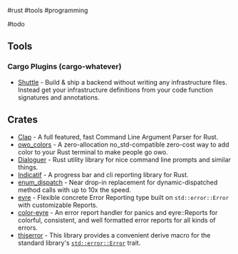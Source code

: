 #rust #tools #programming

#todo

## Tools

### Cargo Plugins (cargo-whatever)

- [Shuttle](https://www.shuttle.rs/) - Build & ship a backend without writing any infrastructure files. Instead get your infrastructure definitions from your code function signatures and annotations.

## Crates

- [Clap](https://crates.io/crates/clap) - A full featured, fast Command Line Argument Parser for Rust.
- [owo_colors](https://crates.io/crates/owo-colors) - A zero-allocation no_std-compatible zero-cost way to add color to your Rust terminal to make people go owo.
- [Dialoguer](https://crates.io/crates/dialoguer) - Rust utility library for nice command line prompts and similar things.
- [Indicatif](https://crates.io/crates/indicatif) - A progress bar and cli reporting library for Rust.
- [enum_dispatch](https://crates.io/crates/enum_dispatch) - Near drop-in replacement for dynamic-dispatched method calls with up to 10x the speed.
- [eyre](https://crates.io/crates/eyre) - Flexible concrete Error Reporting type built on `std::error::Error` with customizable Reports.
- [color-eyre](https://crates.io/crates/color-eyre/0.6.2/dependencies) - An error report handler for panics and eyre::Reports for colorful, consistent, and well formatted error reports for all kinds of errors.
- [thiserror](https://crates.io/crates/thiserror) - This library provides a convenient derive macro for the standard library's [`std::error::Error`](https://doc.rust-lang.org/std/error/trait.Error.html) trait.